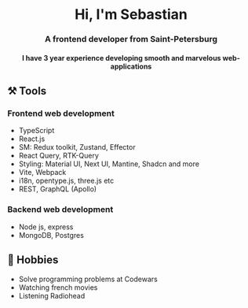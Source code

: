 
<h1 align="center">Hi, I'm Sebastian</h1>
<h3 align="center">A frontend developer from Saint-Petersburg</h3>

<h4 align="center">I have <b>3 year</b> experience developing smooth and marvelous web-applications</h3>

## ⚒️ Tools
### Frontend web development 
- TypeScript
- React.js
- SM: Redux toolkit, Zustand, Effector
- React Query, RTK-Query
- Styling: Material UI, Next UI, Mantine, Shadcn and more
- Vite, Webpack
- i18n, opentype.js, three.js etc
- REST, GraphQL (Apollo)

### Backend web development 
- Node js, express
- MongoDB, Postgres

## 📅 Hobbies
- Solve programming problems at Codewars
- Watching french movies
- Listening Radiohead


